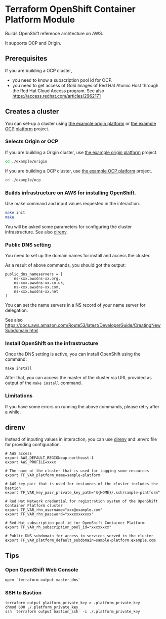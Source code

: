 # Terraform OpenShift Container Platform Module

Builds OpenShift reference archtecture on AWS.

It supports OCP and Origin.

## Prerequisites

If you are building a OCP cluster, 

* you need to know a subscription pool id for OCP.
* you need to get access of Gold Images of Red Hat Atomic Host through the Red Hat Cloud Access program. See also https://access.redhat.com/articles/2962171

## Creates a cluster

You can set-up a cluster using [the example origin platform](/example/origin/) or [the example OCP platform](/example/origin/) project.

### Selects Origin or OCP

If you are building a Origin cluster, use [the example origin platform](/example/origin/) project.

```bash
cd ./example/origin
```

If you are building a OCP cluster, use [the example OCP platform](/example/ocp/) project.

```bash
cd ./example/ocp
```

### Builds infrastructure on AWS for installing OpenShift.

Use make command and input values requested in the interaction.

```bash
make init
make
```

You will be asked some parameters for configuring the cluster infrastructure. See also [direnv](#direnv).

### Public DNS setting

You need to set up the domain names for install and access the cluster.

As a result of above commands, you should got the output:

```
public_dns_nameservers = [
    ns-xxx.awsdns-xx.org,
    ns-xxx.awsdns-xx.co.uk,
    ns-xxx.awsdns-xx.com,
    ns-xxx.awsdns-xx.net
]
```

You can set the name servers in a NS record of your name server for delegation.

See also https://docs.aws.amazon.com/Route53/latest/DeveloperGuide/CreatingNewSubdomain.html

### Install OpenShift on the infrastructure

Once the DNS setting is active, you can install OpenShift using the command:

```
make install
```

After that, you can access the master of the cluster via URL provided as output of the `make install` command.

### Limitations

If you have some errors on running the above commands, please retry after a while.

## direnv
Instead of inputing values in interaction, you can use [direnv](https://github.com/direnv/direnv) and .envrc file for providing configuration.

```.envrc
# AWS access
export AWS_DEFAULT_REGION=ap-northeast-1
export AWS_PROFILE=xxxx

# The name of the cluster that is used for tagging some resources
export TF_VAR_platform_name=sample-platform

# AWS key pair that is used for instances of the cluster includes the bastion
export TF_VAR_key_pair_private_key_path="${HOME}/.ssh/sample-platform"

# Red Hat Network credential for registration system of the OpenShift Container Platform cluster
export TF_VAR_rhn_username="xxx@example.com"
export TF_VAR_rhn_password="xxxxxxxxxxx"

# Red Hat subscription pool id for OpenShift Container Platform
export TF_VAR_rh_subscription_pool_id="xxxxxxxx"

# Public DNS subdomain for access to services served in the cluster
export TF_VAR_platform_default_subdomain=sample-platform.example.com
```

## Tips

### Open OpenShift Web Console

```bash
open `terraform output master_dns`
```

### SSH to Bastion

```
terraform output platform_private_key > .platform_private_key
chmod 600 ./.platform_private_key
ssh `terraform output bastion_ssh` -i ./.platform_private_key
```
